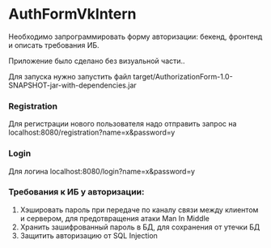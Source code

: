 # AuthFormVkIntern
 Необходимо запрограммировать форму авторизации: бекенд, фронтенд и описать требования ИБ.
 
 Приложение было сделано без визуальной части..

 Для запуска нужно запустить файл target/AuthorizationForm-1.0-SNAPSHOT-jar-with-dependencies.jar
 ### Registration
 Для регистрации нового пользователя надо отправить запрос на localhost:8080/registration?name=x&password=y
 ### Login
Для логина localhost:8080/login?name=x&password=y
### Требования к ИБ у авторизации: 
1. Хэшировать пароль при передаче по каналу связи между клиентом и сервером, для предотвращения атаки Man In Middle
 2. Хранить зашифрованный пароль в БД, для сохранения от утечки БД
 3. Защитить авторизацию от SQL Injection
